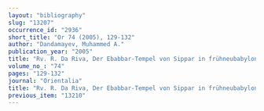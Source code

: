 ```yaml
---
layout: "bibliography"
slug: "13207"
occurrence_id: "2936"
short_title: "Or 74 (2005), 129-132"
author: "Dandamayev, Muhammed A."
publication_year: "2005"
title: "Rv. R. Da Riva, Der Ebabbar-Tempel von Sippar in frühneubabylonischer Zeit."
volume_no_: "74"
pages: "129-132"
journal: "Orientalia"
title: "Rv. R. Da Riva, Der Ebabbar-Tempel von Sippar in frühneubabylonischer Zeit."
previous_item: "13210"
---
```

